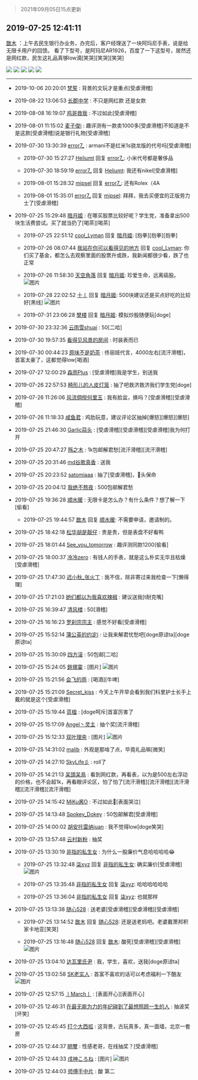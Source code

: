 > 2021年09月05日15点更新
<link rel="stylesheet" href="https://cdn.jsdelivr.net/gh/taotie6/sampleJSON@main/css/photo_show.css">


 ## 2019-07-25 12:41:11 

 [㪚木](https://www.coolapk.com/feed/12919724?shareKey=MTAzYTU5NTRiOTIwNjEzMTc0YmM~) ：上午去民生银行办业务，办完后，客户经理送了一块阿玛尼手表，说是给无限卡用户的回馈。
看了下型号，是阿玛尼AR1926，百度了一下这型号，居然还是网红款，民生这礼品真够low滴[笑哭][笑哭][笑哭] 

<div class="album">
<img class="img-item" src="https://image.coolapk.com/feed/2019/0725/12/1081091_31100e18_9667_5805@2494x3325.jpeg" />
<img class="img-item" src="https://image.coolapk.com/feed/2019/0725/12/1081091_e7feeacf_9667_5808@2494x3325.jpeg" />
<img class="img-item" src="https://image.coolapk.com/feed/2019/0725/12/1081091_0a6484e3_9667_5811@2494x3325.jpeg" />
<img class="img-item" src="https://image.coolapk.com/feed/2019/0725/12/1081091_99fb7263_9667_5813@2494x3325.jpeg" />
<img class="img-item" src="https://image.coolapk.com/feed/2019/0725/12/1081091_23843baa_9667_5814@3812x1908.jpeg" />
</div>

 ------- 

- 2019-10-06 20:20:01 [梵誓](uid=852089) : 背景的文玩才是重点[受虐滑稽] 

- 2019-08-22 13:06:53 [长郡中学](uid=2010942) : 不只是网红款 还是女款 

- 2019-08-08 16:19:07 [鸡哥救我](uid=1381544) : 不过如此[受虐滑稽] 

- 2019-08-01 11:15:02 [麦子俊i](uid=800098) : 趣评测有一款卖1000多[受虐滑稽]不知道是不是这款[受虐滑稽]说是银行礼物[受虐滑稽] 

- 2019-07-30 13:30:39 [error7_](uid=1928294) : armani不是红米1s骁龙版的代号吗[受虐滑稽] 

    - 2019-07-30 15:27:27 [Heliumt](uid=995428) 回复 [error7_](uid=1928294): 小米代号都是奢侈品 

    - 2019-07-30 18:59:19 [error7_](uid=1928294) 回复 [Heliumt](uid=995428): 我还有nikel[受虐滑稽] 

    - 2019-08-01 15:28:32 [mipsel](uid=2439272) 回复 [error7_](uid=1928294): 还有Rolex（4A 

    - 2019-08-01 15:35:01 [error7_](uid=1928294) 回复 [mipsel](uid=2439272): 拜拜，我去买便宜的正版劳力士了[受虐滑稽] 

- 2019-07-25 15:29:48 [暗月姬](uid=435721) : 在哪买股票比较好呢？学生党，准备拿出500块生活费尝试。买了就当扔了[喝茶][喝茶] 

    - 2019-07-25 22:51:12 [cool_Lyman](uid=480379) 回复 [暗月姬](uid=435721): [抱拳][抱拳][抱拳] 

    - 2019-07-26 08:07:44 [我站在你可以看得见的地方](uid=1262232) 回复 [cool_Lyman](uid=480379): 你们买了基金，都怎么去观察里面的股票升或跌，我新闻都很少看，跌了也正常 

    - 2019-07-26 11:58:30 [天空角落](uid=991034) 回复 [暗月姬](uid=435721): 珍爱生命，远离癌股。 ![图片](https://image.coolapk.com/feed/2019/0726/11/991034_f92d50f7_3493_6801@300x186.gif)

    - 2019-07-28 22:02:52 [十丨](uid=863590) 回复 [暗月姬](uid=435721): 500块建议还是买点好吃的比较好[黑线] ![图片](https://image.coolapk.com/feed/2019/0728/22/863590_b32ff47c_2571_1827@1440x1194.jpeg)

    - 2019-07-31 23:06:28 [樊楼](uid=2373079) 回复 [暗月姬](uid=435721): 模拟炒股随便玩[doge] 

- 2019-07-30 23:32:36 [云雨雪shuai](uid=1314855) : 50[二哈] 

- 2019-07-30 19:57:35 [看得见风景的房间](uid=887049) : 时装表而已 

- 2019-07-30 00:44:23 [原味不是奶茶](uid=1124563) : 佟丽娅代言，4000左右[流汗滑稽]，首富太豪了，这都觉得low[喝酒] 

- 2019-07-27 12:00:29 [森雨Plus](uid=533268) : [受虐滑稽]我是学生，别送我 

- 2019-07-26 22:57:53 [畸形儿的人皮灯笼](uid=1505408) : 抽了吧救济救济我们学生党[doge] 

- 2019-07-26 11:26:06 [风流倜傥何里玉](uid=2513324) : 我有脸盆，换吗？[受虐滑稽][受虐滑稽] 

- 2019-07-26 11:18:33 [咸鱼君](uid=573545) : 鸡肋玩意，建议评论区抽掉[爆怒][爆怒][爆怒] 

- 2019-07-25 21:46:30 [Garlic蒜头](uid=473445) : [受虐滑稽][受虐滑稽][受虐滑稽]我为何打开 

- 2019-07-25 20:47:27 [殇之木](uid=1085570) : 1k包邮解君愁[流汗滑稽][流汗滑稽] 

- 2019-07-25 20:31:46 [md谷歌真香](uid=2503279) : 送我 

- 2019-07-25 20:23:52 [satomiaaa](uid=2110686) : 抽了[受虐滑稽]，🐶头保命 

- 2019-07-25 20:04:12 [我绝不熬夜](uid=2561334) : 500包邮解君愁 

- 2019-07-25 19:36:28 [顺水暖](uid=2030768) : 无限卡是怎么办？有什么条件？想了解一下[偷看] 

    - 2019-07-25 19:44:57 [㪚木](uid=1081091) 回复 [顺水暖](uid=2030768): 不需要申请，邀请制的。 

- 2019-07-25 18:42:18 [松华胡是靓仔](uid=692318) : 贵是贵，但是表盘不好看鸭 

- 2019-07-25 18:01:44 [See_you_tomorrow](uid=790297) : 趣评测同款1200[偷看] 

- 2019-07-25 18:00:37 [冷冷zero](uid=1161800) : 有钱人的手表，就是这么朴实无华且枯燥[受虐滑稽] 

- 2019-07-25 17:47:30 [迟小秋_张火丁](uid=2162943) : 我不信，除非寄过来我检查一下[懒得理] 

- 2019-07-25 17:21:03 [她们都以为我喜欢辣椒](uid=964816) : 建议送我[t耐克嘴] 

- 2019-07-25 16:39:47 [清风楼](uid=865339) : 50[滑稽] 

- 2019-07-25 16:16:23 [罗刹宗宗主](uid=1080167) : 感觉不好看[受虐滑稽] 

- 2019-07-25 15:52:14 [蒲公英的约定i](uid=1373580) : 让我来解君忧愁吧[doge原谅ta][doge原谅ta] 

- 2019-07-25 15:30:09 [四方滚](uid=851755) : 50包邮[二哈] 

- 2019-07-25 15:24:05 [鎧塚霙](uid=1416029) : [图片] ![图片](https://image.coolapk.com/feed/2019/0725/15/1416029_5ee27361_9441_3594@720x709.jpeg)

- 2019-07-25 15:21:56 [会飞的雨](uid=506984) : [喝酒][牛啤] 

- 2019-07-25 15:21:09 [Secret_kiss](uid=1215932) : 今天上午开早会看到我们科里护士长手上戴的就是这个[受虐滑稽] 

- 2019-07-25 15:19:44 [蓝楹](uid=467567) : [doge呵斥]首富厉害了 

- 2019-07-25 15:17:09 [Angel丶灵主](uid=636706) : 抽个奖[流汗滑稽] 

- 2019-07-25 15:12:33 [双叶理央](uid=1869833) : [图片] ![图片](https://image.coolapk.com/feed/2019/0720/23/1297940_af3d6a4f_6414_2534@1134x1920.jpeg)

- 2019-07-25 14:31:02 [malib](uid=1874688) : 外观是那啥了点，毕竟礼品嘛[微笑] 

- 2019-07-25 14:27:10 [SkyLife彡](uid=804505) : roll了 

- 2019-07-25 14:21:13 [呆頭呆鳥](uid=1738314) : 看到网红款，再看表，以为是500左右浮动的价格，也不会超1k，再看眼评论区，怕了怕了[流汗滑稽][流汗滑稽][流汗滑稽][流汗滑稽][流汗滑稽] 

- 2019-07-25 14:15:42 [MiKu酱O](uid=823649) : 不过如此🍋[表面哭泣] 

- 2019-07-25 14:13:48 [Spokey_Dokey](uid=1309521) : 50包邮解君[受虐滑稽] 

- 2019-07-25 14:00:02 [胡安托雷纳juan](uid=1500621) : 我不觉得low[doge笑哭] 

- 2019-07-25 13:57:48 [云村新粉](uid=809098) : 抽奖 

- 2019-07-25 13:30:19 [非指的私生女](uid=1309340) : 为什么一股廉价气息哈哈哈哈😂 

    - 2019-07-25 13:32:48 [柒xyz](uid=1161809) 回复 [非指的私生女](uid=1309340): 确实廉价[受虐滑稽] ![图片](https://image.coolapk.com/feed/2019/0725/13/1161809_7b76fb16_2767_8968@1080x2220.jpeg)

    - 2019-07-25 13:35:48 [非指的私生女](uid=1309340) 回复 [柒xyz](uid=1161809): 哈哈哈哈哈哈 

    - 2019-07-25 13:36:04 [非指的私生女](uid=1309340) 回复 [柒xyz](uid=1161809): 也就那样 

- 2019-07-25 13:13:38 [随心528](uid=2267102) : 送老婆[受虐滑稽][受虐滑稽][受虐滑稽] 

    - 2019-07-25 13:14:52 [㪚木](uid=1081091) 回复 [随心528](uid=2267102): 还是送老妈吧。老婆戴萧邦积家卡地亚[笑哭] 

    - 2019-07-25 13:16:48 [随心528](uid=2267102) 回复 [㪚木](uid=1081091): 酸死[受虐滑稽][受虐滑稽] ![图片](https://image.coolapk.com/feed/2019/0724/16/1565194_ba630427_8456_8872@500x502.jpeg)

- 2019-07-25 13:04:10 [达瓦里氏尹](uid=787739) : 我，学生，喜欢，送我[doge原谅ta] 

- 2019-07-25 13:02:58 [SK老实人](uid=1811312) : 首富不喜欢的话可以考虑福利一下酷友 ![图片](https://image.coolapk.com/feed/2019/0708/17/1166557_f2b5df6f_9107_3636@720x709.jpeg)

- 2019-07-25 12:57:15 [丨March丨](uid=1139702) : [表面开心][表面开心] 

- 2019-07-25 12:46:31 [在最无能为力的年纪碰到了最想照顾一生的人](uid=736373) : 抽波奖[坏笑] 

- 2019-07-25 12:45:45 [打个大西呱](uid=1279430) : 这背景，古玩真多，真一面墙，北京一套房 

- 2019-07-25 12:44:37 [眀璽](uid=1626200) : 性感老哥，在线抽奖？[受虐滑稽] 

- 2019-07-25 12:44:33 [戌神ころね](uid=1646658) : [图片] ![图片](https://image.coolapk.com/feed/2019/0719/18/1646658_06a6e431_2057_1662@720x692.jpeg)

- 2019-07-25 12:44:03 [师傅手中片](uid=1467971) : 酸 第二 

